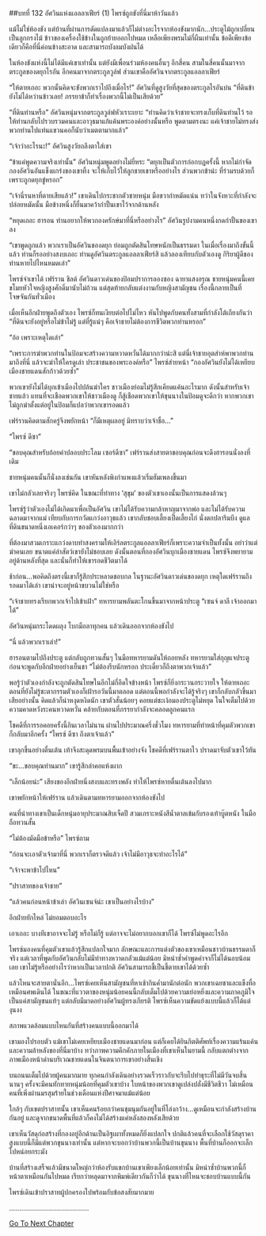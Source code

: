 ##บทที่ 132 อัศวินแห่งแอลลาเฟียร์ (1)
ไพรซ์ถูกขังที่นี่มาห้าวันแล้ว


แม้ไม่ใช่ห้องขัง แต่บ้านที่ผ่านการดัดแปลงมาแล้วก็ไม่ต่างอะไรจากห้องขังมากนัก...ประตูไม้ถูกเปลี่ยนเป็นลูกกรงไม้ ข้าวของเครื่องใช้ข้างในถูกย้ายออกไปหมด เหลือเพียงพรมไม่กี่ผืนเท่านั้น ข้อดีเพียงข้อเดียวก็คือที่นี่ค่อนข้างสะอาด และสามารถบังลมบังฝนได้


ในห้องขังแห่งนี้ไม่ได้มีแค่เขาเท่านั้น แต่ยังมีเพื่อนร่วมห้องคนอื่นๆ อีกสี่คน สามในสี่คนนั้นมาจากตระกูลของดยุกไรอัน อีกคนมาจากตระกูลวูล์ฟ ส่วนเขาคืออัศวินจากตระกูลแอลลาเฟียร์


“ให้ตายเถอะ พวกนั้นคิดจะขังพวกเราไปถึงเมื่อไร!” อัศวินที่ดูสูงวัยที่สุดของตระกูลไรอันบ่น “ที่ดินข้ายังไม่ได้หว่านข้าวเลย! ภรรยาข้าก็ทำเรื่องพวกนี้ไม่เป็นเสียด้วย”


“ที่ดินท่านหรือ” อัศวินหนุ่มจากตระกูลวูล์ฟหัวเราะเยาะ “ท่านคิดว่าเจ้าชายจะทรงเก็บที่ดินท่านไว้ รอให้ท่านกลับไปรวบรวมคนและอาวุธมาแก้แค้นพระองค์อย่างนั้นหรือ พูดตามตรงนะ แค่เจ้าชายไม่ทรงส่งพวกท่านไปแท่นแขวนคอก็นับว่าเมตตามากแล้ว”


“เจ้าว่าอะไรนะ!” อัศวินสูงวัยถลึงตาใส่เขา


“ข้าแค่พูดความจริงเท่านั้น” อัศวินหนุ่มพูดอย่างไม่ยี่หระ “ดยุกเป็นตัวการก่อกบฏครั้งนี้ หากไม่กำจัดกองอัศวินอันแข็งแกร่งของเขาทิ้ง จะให้เก็บไว้ให้ลูกชายเขาหรืออย่างไร ส่วนพวกข้าน่ะ ที่ร่วมรบด้วยก็เพราะถูกดยุกขู่หรอก”


“เจ้านี่รนหาที่ตายเสียแล้ว!” เขาเดินไปกระชากตัวชายหนุ่ม มือขวากำหมัดแน่น ทว่าในจังหวะที่กำลังจะปล่อยหมัดนั้น มือข้างหนึ่งก็ยื่นมาคว้ากำปั้นเขาไว้จากด้านหลัง


“หยุดเถอะ ฮารอน ท่านอยากให้พวกองครักษ์มาที่นี่หรืออย่างไร” อัศวินรูปงามคนหนึ่งกดกำปั้นของเขาลง


“เขาพูดถูกแล้ว พวกเราเป็นอัศวินของดยุก ย่อมถูกตัดสินโทษหนักเป็นธรรมดา ในเมื่อเรื่องมาถึงขั้นนี้แล้ว ท่านก็รออย่างสงบเถอะ ท่านดูอัศวินตระกูลแอลลาเฟียร์สิ แล้วลองเทียบกับตัวเองดู กิริยาผู้ดีของท่านหายไปไหนหมดเล่า”


ไพรซ์จำเขาได้ เฟร์ราน ชิลต์ อัศวินดาวเด่นของป้อมปราการลองซอง ฉายาแสงอรุณ ชายหนุ่มคนนี้เคยขโมยหัวใจหญิงสูงศักดิ์มานับไม่ถ้วน แต่สุดท้ายกลับแต่งงานกับหญิงสามัญชน เรื่องนี้กลายเป็นที่โจษจันกันทั่วเมือง


เมื่อเห็นอีกฝ่ายพูดถึงตัวเอง ไพรซ์ก็ทนเงียบต่อไปไม่ไหว หันไปพูดกับคนทั้งสามที่กำลังโต้เถียงกันว่า “ที่ดินจะยังอยู่หรือไม่ข้าไม่รู้ แต่ที่รู้แน่ๆ คือเจ้าชายไม่ต้องการชีวิตพวกท่านหรอก”


“อ้อ เพราะเหตุใดเล่า”


“เพราะการฆ่าพวกท่านในป้อมจะสร้างความหวาดหวั่นได้มากกว่าน่ะสิ แต่นี่เจ้าชายอุตส่าห์พาพวกท่านมาถึงที่นี่ แล้วจะฆ่าให้ใครดูเล่า ประชาชนของพระองค์หรือ” ไพรซ์ส่ายหน้า “กองอัศวินยังไม่ได้เหยียบเมืองชายแดนสักก้าวด้วยซ้ำ”


พวกเขายังไม่ได้บุกเข้าเมืองไปปล้นฆ่าใคร ชาวเมืองย่อมไม่รู้สึกเคียดแค้นอะไรมาก ดังนั้นสำหรับเจ้าชายแล้ว แทนที่จะเชือดพวกเขาให้ชาวเมืองดู ก็สู้เชือดพวกเขาให้ขุนนางในป้อมดูจะดีกว่า หากพวกเขาไม่ถูกฆ่าตั้งแต่อยู่ในป้อมก็แปลว่าพวกเขารอดแล้ว


เฟร์รานคิดตามสักครู่จึงพยักหน้า “ก็มีเหตุผลอยู่ มิทราบว่าเจ้าชื่อ...”


“ไพรซ์ ดีซา”


“ขอบคุณสำหรับถ้อยคำปลอบประโลม เซอร์ดีซา” เฟร์รานส่งสายตาขอบคุณก่อนจะดึงฮารอนนั่งลงที่เดิม


ชายหนุ่มคนนั้นก็นั่งลงเช่นกัน เขาหันหลังพิงกำแพงแล้วเริ่มฮัมเพลงขึ้นมา


เขาไม่กลัวเลยจริงๆ ไพรซ์คิด ในขณะที่ท่าทาง ‘สุขุม’ ของตัวเขาเองนั้นเป็นการแสดงล้วนๆ


ไพรซ์รู้ว่าตัวเองไม่ได้เกิดมาเพื่อเป็นอัศวิน เขาไม่ได้รับความกล้าหาญมาจากพ่อ และไม่ได้รับความฉลาดมาจากแม่ เทียบกับการกวัดแกว่งอาวุธแล้ว เขากลับชอบเลี้ยงเป็ดเลี้ยงไก่ นั่งตกปลาริมบึง ดูแลที่ดินขนาดหนึ่งเอเคอร์กว่าๆ ของตัวเองมากกว่า


ที่ต้องมาสวมเกราะแกว่งดาบทำสงครามให้เอิร์ลตระกูลแอลลาเฟียร์ก็เพราะความจำเป็นทั้งนั้น อย่าว่าแต่ฆ่าคนเลย ขนาดแค่ล่าสัตว์เขายังไม่ชอบเลย ดังนั้นตอนที่กองอัศวินบุกเมืองชายแดน ไพรซ์จึงพยายามอยู่ด้านหลังที่สุด และนั่นก็ทำให้เขารอดชีวิตมาได้


ช้าก่อน...พอคิดถึงตรงนี้เขาก็รู้สึกประหลาดชอบกล ในฐานะอัศวินดาวเด่นของดยุก เหตุใดเฟร์รานถึงรอดมาได้เล่า เขาน่าจะอยู่หน้าขบวนไม่ใช่หรือ


“เจ้าชายทรงเรียกพวกเจ้าไปเข้าเฝ้า” ทหารยามพลันตะโกนขึ้นมาจากหน้าประตู “เซนจ์ ดาลี เจ้าออกมาได้”


อัศวินหนุ่มกระโดดผลุง โบกมือลาทุกคน แล้วเดินออกจากห้องขังไป


“นี่ แล้วพวกเราเล่า!”


ฮารอนตามไปถึงประตู แต่กลับถูกทวนสั้นๆ ในมือทหารยามดันให้ถอยหลัง ทหารยามใส่กุญแจประตูก่อนจะพูดกับอีกฝ่ายอย่างเย็นชา “ไม่ต้องรีบนักหรอก ประเดี๋ยวก็ถึงตาพวกเจ้าแล้ว”


พอรู้ว่าตัวเองกำลังจะถูกตัดสินโทษในอีกไม่กี่อึดใจข้างหน้า ไพรซ์ก็ยิ่งกระวนกระวายใจ ให้ตายเถอะ ตอนที่ยังไม่รู้ชะตากรรมตัวเองก็เฝ้ารอวันนี้มาตลอด แต่ตอนนี้พอกำลังจะได้รู้จริงๆ เขาก็กลับกลัวขึ้นมาเสียอย่างนั้น คิดแล้วก็น่าหงุดหงิดนัก เขาตัวสั่นน้อยๆ คอยแต่ชะเง้อมองประตูไม่หยุด ในใจเต็มไปด้วยความคาดหวังระคนหวาดหวั่น คล้ายกับตอนที่ภรรยากำลังจะคลอดลูกคนแรก


โชคดีที่การรอคอยครั้งนี้กินเวลาไม่นาน ผ่านไปประมาณครึ่งชั่วโมง ทหารยามที่ทำหน้าที่คุมตัวพวกเขาก็กลับมาอีกครั้ง “ไพรซ์ ดีซา ถึงตาเจ้าแล้ว”


เขาลุกขึ้นอย่างตื่นเต้น เท้าจึงสะดุดพรมบนพื้นเข้าอย่างจัง โชคดีที่เฟร์รานตาไว ปราดมาจับตัวเขาไว้ทัน


“ขะ...ขอบคุณท่านมาก” เขารู้สึกลำคอแห้งผาก


“เล็กน้อยน่ะ” เสียงของอีกฝ่ายนิ่งสงบและทรงพลัง ทำให้ไพรซ์หายตื่นเต้นลงไปมาก


เขาพยักหน้าให้เฟร์ราน แล้วเดินตามทหารยามออกจากห้องขังไป


คนที่นำทางเขาเป็นเด็กหนุ่มอายุประมาณสิบเจ็ดปี สวมเกราะหนังสีน้ำตาลเข้มกับรองเท้าบู๊ตหนัง ในมือถือทวนสั้น


“ไม่ต้องมัดมือข้าหรือ” ไพรซ์ถาม


“ก่อนจะเอาตัวเจ้ามาที่นี่ พวกเราก็ตรวจดีแล้ว เจ้าไม่มีอาวุธจะทำอะไรได้”


“เจ้าจะพาข้าไปไหน”


“ปราสาทของเจ้าชาย”


“แล้วคนก่อนหน้าข้าเล่า อัศวินเซนจ์น่ะ เขาเป็นอย่างไรบ้าง”


อีกฝ่ายยักไหล่ ไม่ยอมตอบอะไร


เอาเถอะ บางทีเขาอาจจะไม่รู้ หรือไม่ก็รู้ แต่อาจจะไม่อยากบอกเขาก็ได้ ไพรซ์ไม่พูดอะไรอีก


ไพรซ์มองคนที่คุมตัวเขาแล้วรู้สึกแปลกใจมาก ลักษณะและการแต่งตัวของเขาเหมือนชาวบ้านธรรมดาก็จริง แต่เวลาที่พูดกับอัศวินกลับไม่มีท่าทางหวาดกลัวแม้แต่น้อย มิหนำซ้ำคำพูดคำจาก็ไม่ได้นอบน้อมเลย เขาไม่รู้หรืออย่างไรว่าหากเป็นเวลาปกติ อัศวินสามารถชี้เป็นชี้ตายเขาได้ด้วยซ้ำ


แล้วไหนจะสายตานั่นอีก...ไพรซ์เคยเห็นสามัญชนที่หาเช้ากินค่ำมานักต่อนัก พวกเขาเฉยชาและแข็งทื่อเหมือนศพเดินได้ ในขณะที่แววตาของหนุ่มน้อยคนนี้กลับเต็มไปด้วยความเย่อหยิ่งและความภาคภูมิใจ เป็นแค่สามัญชนแท้ๆ แต่กลับมีมาดอย่างอัศวินผู้ทรงเกียรติ ไพรซ์เห็นความขัดแย้งแบบนี้แล้วก็ได้แต่งุนงง


สภาพแวดล้อมแบบไหนกันที่สร้างคนแบบนี้ออกมาได้


เขามองไปรอบตัว แม้เขาไม่เคยเหยียบเมืองชายแดนมาก่อน แต่ก็เคยได้ยินกิตติศัพท์เรื่องความแร้นแค้นและความล้าหลังของที่นี่มาบ้าง ทว่าภาพความคึกคักภายในเมืองที่เขาเห็นในยามนี้ กลับแตกต่างจากภาพเมืองหน้าด่านบริเวณชายแดนในจินตนาการเขาอย่างสิ้นเชิง


บนถนนเต็มไปด้วยผู้คนมากมาย ทุกคนกำลังเดินอย่างรวดเร็วราวกับจะรีบไปทำธุระที่ไม่มีวันจบสิ้น นานๆ ครั้งจะมีคนทักทายหนุ่มน้อยที่คุมตัวเขาบ้าง ใบหน้าของพวกเขาดูเปล่งปลั่งมีชีวิตชีวา ไม่เหมือนคนที่เพิ่งผ่านมรสุมร้ายในช่วงเดือนแห่งปีศาจมาแม้แต่น้อย


ใกล้ๆ กับเขตปราสาทนั้น เขาเห็นคนร้อยกว่าคนชุมนุมกันอยู่ในที่โล่งกว้าง...ดูเหมือนจะกำลังสร้างบ้านกันอยู่ และดูจากขนาดพื้นที่แล้วก็คงไม่ได้สร้างแค่หลังสองหลังเสียด้วย


เขาเห็นวัสดุก่อสร้างที่กองอยู่อีกด้านเป็นอิฐเผาทั้งหมดก็ยิ่งแปลกใจ ปกติแล้วคนที่จะเลือกใช้วัสดุราคาสูงแบบนี้ก็มีแต่พวกขุนนางเท่านั้น แต่หากจะบอกว่าบ้านพวกนี้เป็นบ้านขุนนาง พื้นที่บ้านก็ออกจะเล็กไปหน่อยกระมัง


บ้านที่สร้างเสร็จแล้วมีขนาดใหญ่กว่าห้องรับแขกบ้านเขาเพียงเล็กน้อยเท่านั้น มิหนำซ้ำบ้านพวกนี้ก็หน้าตาเหมือนกันไปหมด เรียกว่าหลุดมาจากพิมพ์เดียวกันก็ว่าได้ ขุนนางที่ไหนจะชอบบ้านแบบนี้กัน


ไพรซ์เดินเข้าปราสาทผู้ปกครองไปพร้อมกับข้อสงสัยมากมาย


........................................


[Go To Next Chapter]( ./45.md)